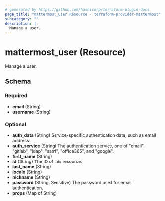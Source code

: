 ```yaml
---
# generated by https://github.com/hashicorp/terraform-plugin-docs
page_title: "mattermost_user Resource - terraform-provider-mattermost"
subcategory: ""
description: |-
  Manage a user.
---
```


# mattermost_user (Resource)

Manage a user.



<!-- schema generated by tfplugindocs -->
## Schema

### Required

- **email** (String)
- **username** (String)

### Optional

- **auth_data** (String) Service-specific authentication data, such as email address.
- **auth_service** (String) The authentication service, one of "email", "gitlab", "ldap", "saml", "office365", and "google".
- **first_name** (String)
- **id** (String) The ID of this resource.
- **last_name** (String)
- **locale** (String)
- **nickname** (String)
- **password** (String, Sensitive) The password used for email authentication.
- **props** (Map of String)


